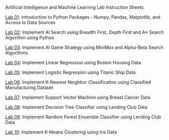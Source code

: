 Artificial Intelligence and Machine Learning Lab Instruction Sheets

[Lab 01](https://github.com/PravalikaMuthoju/AIML_2303A52347/blob/main/AIML_ASS1_2303A52347.ipynb): Introduction to Python Packages - Numpy, Pandas, Matplotlib, and Access to Data Sources

[Lab 02](https://github.com/PravalikaMuthoju/AIML_2303A52347/blob/main/AIML_ASS2_2303A52347.ipynb): Implement AI Search using Breadth First, Depth First and A* Search Algorithm using Python

[Lab 03](https://github.com/PravalikaMuthoju/AIML_2303A52347/blob/main/AIML_LAB3.ipynb): Implement AI Game Strategy using MiniMax and Alpha-Beta Search Algorithms

[Lab 04](https://github.com/PravalikaMuthoju/AIML_2303A52347/blob/main/AIML_ASS_4.ipynb): Implement Linear Regression using Boston Housing Data

[Lab 05](https://github.com/PravalikaMuthoju/AIML_2303A52347/blob/main/AIML_ASS_5.ipynb): Implement Logistic Regression using Titanic Ship Data

[Lab 06](https://github.com/PravalikaMuthoju/AIML_2303A52347/blob/main/AIML_6.ipynb): Implement K-Nearest Neighbor Classification using Classified Manufacturing Dataset

[Lab 07](https://github.com/PravalikaMuthoju/AIML_2303A52347/blob/main/AIML_ASS_7.ipynb): Implement Support Vector Machine using Breast Cancer Data

[Lab 08](): Implement Decision Tree Classifier using Lending Club Data

[Lab 09](): Implement Random Forest Ensemble Classifier using Lending Club Data

[Lab 10](): Implement K-Means Clustering using Iris Data
